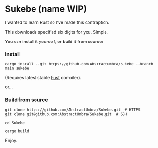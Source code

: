 # Sukebe (name WIP)

I wanted to learn Rust so I've made this contraption.

This downloads specified six digits for you. Simple.

You can install it yourself, or build it from source:

### Install
```shell
cargo install --git https://github.com/AbstractUmbra/sukebe --branch main sukebe
```
(Requires latest stable [Rust](https://rust-lang.org) compiler).

or...
### Build from source

```shell
git clone https://github.com/AbstractUmbra/Sukebe.git  # HTTPS
git clone git@github.com:AbstractUmbra/Sukebe.git  # SSH

cd Sukebe

cargo build
```

Enjoy.